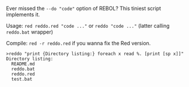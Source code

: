 Ever missed the `--do "code"` option of REBOL?
This tiniest script implements it.

Usage: `red reddo.red "code ..."` or `reddo "code ..."` (latter calling `reddo.bat` wrapper)

Compile: `red -r reddo.red` if you wanna fix the Red version.

```
>reddo "print {Directory listing:} foreach x read %. [print [sp x]]"
Directory listing:
  README.md
  reddo.bat
  reddo.red
  test.bat
```
